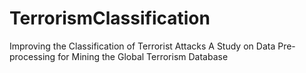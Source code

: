 # TerrorismClassification
Improving the Classification of Terrorist Attacks A Study on Data Pre-processing for Mining the Global Terrorism Database
